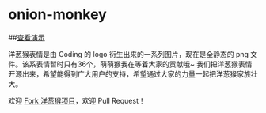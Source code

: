 onion-monkey
============

##[查看演示](http://monkey.coding.io/)

洋葱猴表情是由 Coding 的 logo 衍生出来的一系列图片，现在是全静态的 png 文件。该系表情暂时只有36个，萌萌猴我在等着大家的贡献哦~ 我们把洋葱猴表情开源出来，希望能得到广大用户的支持，希望通过大家的力量一起把洋葱猴家族壮大。

欢迎 [Fork 洋葱猴项目](https://coding.net/u/zengsha/p/Onion-Monkey-Emoji)，欢迎 Pull Request！